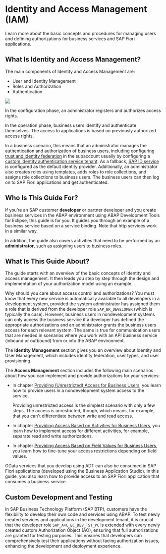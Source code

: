 <!-- loio5b6290112008456b9e9400faebb8cd33 -->

# Identity and Access Management \(IAM\)

Learn more about the basic concepts and procedures for managing users and defining authorizations for business services and SAP Fiori applications.



<a name="loio5b6290112008456b9e9400faebb8cd33__section_fvs_1qz_jrb"/>

## What Is Identity and Access Management?

The main components of Identity and Access Management are:

-   User and Identity Management
-   Roles and Authorization
-   Authentication

![](images/IAM_Overview_215b0ed.png)

In the configuration phase, an administrator registers and authorizes access rights.

In the operation phase, business users identify and authenticate themselves. The access to applications is based on previously authorized access rights.

In a business scenario, this means that an administrator manages the authentication and authorization of business users, including configuring [trust and identity federation](https://help.sap.com/viewer/65de2977205c403bbc107264b8eccf4b/Cloud/en-US/cb1bc8f1bd5c482e891063960d7acd78.html) in the subaccount usually by configuring a [custom identity authentication service tenant](../20-getting-started/setup-of-a-custom-identity-service-550251a.md)​. As a fallback, [SAP ID service](https://help.sap.com/viewer/ae8e8427ecdf407790d96dad93b5f723/Cloud/en-US/d6a8db70bdde459f92f2837349f95090.html) is configured as the default identity provider. Additionally, an administrator also creates roles using templates, adds roles to role collections, and assigns role collections to business users. The business users can then log on to SAP Fiori applications and get authenticated.



<a name="loio5b6290112008456b9e9400faebb8cd33__section_xxr_1hr_cmb"/>

## Who Is This Guide For?

If you’re an SAP customer **developer** or partner developer and you create business services in the ABAP environment using ABAP Development Tools for Eclipse, this guide is for you. It guides you through an example of a business service based on a service binding. Note that http services work in a similar way.

In addition, the guide also covers activities that need to be performed by an **administrator**, such as assigning users to business roles.



<a name="loio5b6290112008456b9e9400faebb8cd33__section_fbd_1m4_nlb"/>

## What Is This Guide About?

The guide starts with an overview of the basic concepts of identity and access management. It then leads you step by step through the design and implementation of your authorization model using an example.

Why should you care about access control and authorizations? You must know that every new service is automatically available to all developers in a development system, provided the system administrator has assigned them a role that is derived from the developer role `SAP_BR_DEVELOPER` \(which is typically the case\). However, business users in nondevelopment systems can only access the business service if a developer has defined the appropriate authorizations and an administrator grants the business users access for each relevant system. The same is true for communication users that are needed in scenarios where you work with an API business service \(inbound or outbound\) from or into the ABAP environment.

The **Identity Management** section gives you an overview about Identity and User Management, which includes identity federation, user types, and user provisioning.

The **Access Management** section includes the following main scenarios about how you can implement and provide authorizations for your services:

-   In chapter [Providing \(Unrestricted\) Access for Business Users](providing-unrestricted-access-for-business-users-41f3639.md), you learn how to provide users in a nondevelopment system access to the service.

    Providing unrestricted access is the simplest scenario with only a few steps. The access is unrestricted, though, which means, for example, that you can't differentiate between write and read access.

-   In chapter [Providing Access Based on Activities for Business Users](providing-access-based-on-activities-for-business-users-f070f5d.md), you learn how to implement access for different activities, for example, separate read and write authorizations.

-   In chapter [Providing Access Based on Field Values for Business Users](providing-access-based-on-field-values-for-business-users-d60c7fb.md), you learn how to fine-tune your access restrictions depending on field values.


OData services that you develop using ADT can also be consumed in SAP Fiori applications \(developed using the Business Application Studio\). In this guide, you also learn how to provide access to an SAP Fiori application that consumes a business service.



<a name="loio5b6290112008456b9e9400faebb8cd33__section_dqg_2hv_ycc"/>

## Custom Development and Testing

In SAP Business Technology Platform \(SAP BTP\), customers have the flexibility to develop their own code and services using ABAP. To test newly created services and applications in the development tenant, it is crucial that the developer role `SAP_A4C_BC_DEV_TST_PC` is extended with every newly created custom Authorization Object \(AO\), ensuring that full authorizations are granted for testing purposes. This ensures that developers can comprehensively test their applications without facing authorization issues, enhancing the development and deployment experience.

